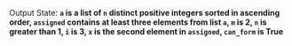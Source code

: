 Output State: **`a` is a list of `n` distinct positive integers sorted in ascending order, `assigned` contains at least three elements from list `a`, `m` is 2, `n` is greater than 1, `i` is 3, `x` is the second element in `assigned`, `can_form` is True**
